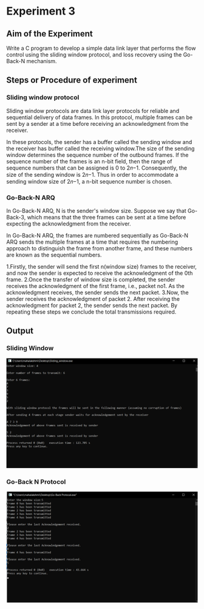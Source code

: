 # Experiment 3

## Aim of the Experiment
Write a C program to develop a simple data link layer that performs the flow control using the sliding window protocol, and loss recovery using the Go-Back-N mechanism.

## Steps or Procedure of experiment

### Sliding window protocol
Sliding window protocols are data link layer protocols for reliable and sequential delivery of data frames. In this protocol, multiple frames can be sent by a sender at a time before receiving an acknowledgment from the receiver.

In these protocols, the sender has a buffer called the sending window and the receiver has buffer called the receiving window.The size of the sending window determines the sequence number of the outbound frames. If the sequence number of the frames is an n-bit field, then the range of sequence numbers that can be assigned is 0 to 2𝑛−1. Consequently, the size of the sending window is 2𝑛−1. Thus in order to accommodate a sending window size of 2𝑛−1, a n-bit sequence number is chosen.

### Go-Back-N ARQ
In Go-Back-N ARQ, N is the sender's window size. Suppose we say that Go-Back-3, which means that the three frames can be sent at a time before expecting the acknowledgment from the receiver.

In Go-Back-N ARQ, the frames are numbered sequentially as Go-Back-N ARQ sends the multiple frames at a time that requires the numbering approach to distinguish the frame from another frame, and these numbers are known as the sequential numbers.

1.Firstly, the sender will send the first n(window size) frames to the receiver, and now the sender is expected to receive the acknowledgment of the 0th frame. 2.Once the transfer of window size is completed, the sender receives the acknowledgment of the first frame, i.e., packet no1. As the acknowledgment receives, the sender sends the next packet. 3.Now, the sender receives the acknowledgment of packet 2. After receiving the acknowledgment for packet 2, the sender sends the next packet. By repeating these steps we conclude the total transmissions required.

## Output

### Sliding Window
![output](swp1.png)
### Go-Back N Protocol 
![output](gobackn1.png)
